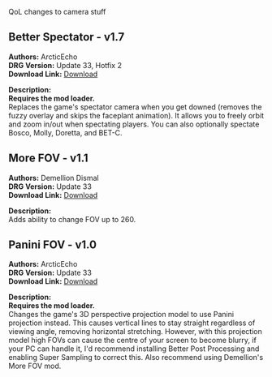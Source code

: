 QoL changes to camera stuff
<!-- mod list -->

## Better Spectator - v1.7
**Authors:** ArcticEcho  
**DRG Version:** Update 33, Hotfix 2  
**Download Link:** [Download](https://github.com/ArcticEcho/DRG-Mods/raw/f1143a182e80ffb6542bc63b38ef8dd762c2b263/Quality%20of%20Life/Camera/Better%20Spectator%20-%20V1.7%20_P.pak)  

**Description:**  
**Requires the mod loader.**  
Replaces the game's spectator camera when you get downed (removes the fuzzy overlay and skips the faceplant animation). It allows you to freely orbit and zoom in/out when spectating players. You can also optionally spectate Bosco, Molly, Doretta, and BET-C.

## More FOV - v1.1
**Authors:** Demellion Dismal  
**DRG Version:** Update 33  
**Download Link:** [Download](https://github.com/ArcticEcho/DRG-Mods/raw/d31ccc4f575541b2e370c083f37a80a6289f145c/Quality%20of%20Life/Camera/More%20FOV%20-%20V1.1%20_P.pak)  

**Description:**  
Adds ability to change FOV up to 260.

## Panini FOV - v1.0
**Authors:** ArcticEcho  
**DRG Version:** Update 33  
**Download Link:** [Download](https://github.com/ArcticEcho/DRG-Mods/raw/4df81a04d486861d77e047628983a70c269cccd6/Quality%20of%20Life/Camera/Panini%20FOV%20-%20V1.0%20_P.pak)  

**Description:**  
**Requires the mod loader.**  
Changes the game's 3D perspective projection model to use Panini projection instead. This causes vertical lines to stay straight regardless of viewing angle, removing horizontal stretching. However, with this projection model high FOVs can cause the centre of your screen to become blurry, if your PC can handle it, I'd recommend installing Better Post Processing and enabling Super Sampling to correct this. Also recommend using Demellion's More FOV mod.